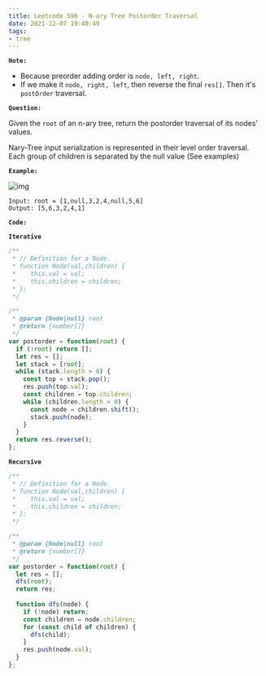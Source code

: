 ```yaml
---
title: Leetcode 590 - N-ary Tree Postorder Traversal
date: 2021-12-07 19:40:49
tags:
- tree
---
```

**`Note:`**
- Because preorder adding order is `node, left, right`.
- If we make it `node, right, left`, then reverse the final `res[]`. Then it's `postOrder` traversal.

**`Question:`**

Given the `root` of an n-ary tree, return the postorder traversal of its nodes' values.

Nary-Tree input serialization is represented in their level order traversal. Each group of children is separated by the null value (See examples)

**`Example:`**

![img](https://assets.leetcode.com/uploads/2018/10/12/narytreeexample.png)
```
Input: root = [1,null,3,2,4,null,5,6]
Output: [5,6,3,2,4,1]
```

**`Code:`**

**`Iterative`**
```javascript
/**
 * // Definition for a Node.
 * function Node(val,children) {
 *    this.val = val;
 *    this.children = children;
 * };
 */

/**
 * @param {Node|null} root
 * @return {number[]}
 */
var postorder = function(root) {
  if (!root) return [];
  let res = [];
  let stack = [root];
  while (stack.length > 0) {
    const top = stack.pop();
    res.push(top.val);
    const children = top.children;
    while (children.length > 0) {
      const node = children.shift();
      stack.push(node);
    }
  }
  return res.reverse();
};
```

**`Recursive`**
```javascript
/**
 * // Definition for a Node.
 * function Node(val,children) {
 *    this.val = val;
 *    this.children = children;
 * };
 */

/**
 * @param {Node|null} root
 * @return {number[]}
 */
var postorder = function(root) {
  let res = [];
  dfs(root);
  return res;
  
  function dfs(node) {
    if (!node) return;
    const children = node.children;
    for (const child of children) {
      dfs(child);
    }
    res.push(node.val);
  }
};
```
